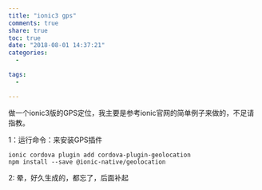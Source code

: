 ```yaml
---
title: "ionic3 gps"
comments: true
share: true
toc: true
date: "2018-08-01 14:37:21"
categories:
  - 

tags:
  - 

---
```




做一个ionic3版的GPS定位，我主要是参考ionic官网的简单例子来做的，不足请指教。

<!--more-->

 


1：运行命令：来安装GPS插件


    ionic cordova plugin add cordova-plugin-geolocation
    npm install --save @ionic-native/geolocation

2: 晕，好久生成的，都忘了，后面补起
